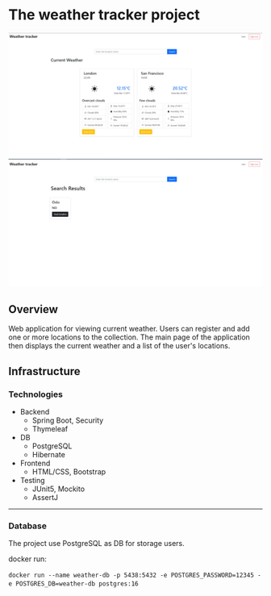 # The weather tracker project

<img src="/img/home-page-example.png">
<img src="/img/search-result-example.png">

## Overview

Web application for viewing current weather.
Users can register and add one or more locations to the collection.
The main page of the application then displays the current weather and a list of the user's locations.

## Infrastructure

### Technologies

- Backend
  - Spring Boot, Security
  - Thymeleaf
- DB
  - PostgreSQL
  - Hibernate
- Frontend
  - HTML/CSS, Bootstrap
- Testing
  - JUnit5, Mockito
  - AssertJ

---

### Database
The project use PostgreSQL as DB for storage users.

docker run:

``
docker run --name weather-db -p 5438:5432 -e POSTGRES_PASSWORD=12345 -e POSTGRES_DB=weather-db postgres:16
``